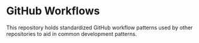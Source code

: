 # GitHub Workflows

This repository holds standardized GitHub workflow patterns used by other
repositories to aid in common development patterns.
